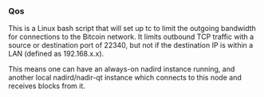 ### Qos ###

This is a Linux bash script that will set up tc to limit the outgoing bandwidth for connections to the Bitcoin network. It limits outbound TCP traffic with a source or destination port of 22340, but not if the destination IP is within a LAN (defined as 192.168.x.x).

This means one can have an always-on nadird instance running, and another local nadird/nadir-qt instance which connects to this node and receives blocks from it.
